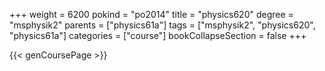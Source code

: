 +++
weight = 6200
pokind = "po2014"
title = "physics620"
degree = "msphysik2"
parents = ["physics61a"]
tags = ["msphysik2", "physics620", "physics61a"]
categories = ["course"]
bookCollapseSection = false
+++

{{< genCoursePage >}}
